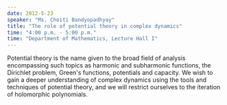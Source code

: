 ```yaml
---
date: 2012-5-23
speaker: "Ms. Choiti Bandyopadhyay"
title: "The role of potential theory in complex dynamics"
time: "4:00 p.m. - 5:00 p.m." 
time: "Department of Mathematics, Lecture Hall I"
---
```

Potential theory is the name given to the broad field of analysis encompassing such topics as harmonic and subharmonic functions, the Dirichlet problem, Green's functions, potentials and capacity. We wish to gain a deeper understanding of complex dynamics using the tools and techniques of potential theory, and we will restrict ourselves to the iteration of holomorphic polynomials.

